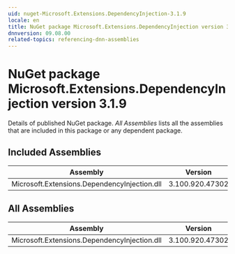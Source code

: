```yaml
---
uid: nuget-Microsoft.Extensions.DependencyInjection-3.1.9
locale: en
title: NuGet package Microsoft.Extensions.DependencyInjection version 3.1.9
dnnversion: 09.08.00
related-topics: referencing-dnn-assemblies
---
```


# NuGet package Microsoft.Extensions.DependencyInjection version 3.1.9
Details of published NuGet package.
*All Assemblies* lists all the assemblies that are included in this package or any dependent package.

## Included Assemblies

|Assembly|Version|
|---|---|
|Microsoft.Extensions.DependencyInjection.dll|3.100.920.47302|

## All Assemblies

|Assembly|Version|
|---|---|
|Microsoft.Extensions.DependencyInjection.dll|3.100.920.47302|

